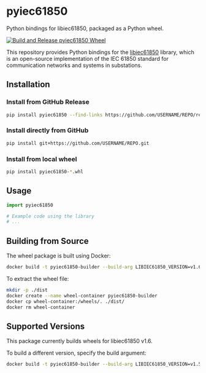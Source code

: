 # pyiec61850

Python bindings for libiec61850, packaged as a Python wheel.

[![Build and Release pyiec61850 Wheel](https://github.com/f0rw4rd/pyiec61850/actions/workflows/build-wheel.yml/badge.svg)](https://github.com/USERNAME/REPO/actions/workflows/build-wheel.yml)

This repository provides Python bindings for the [libiec61850](https://github.com/mz-automation/libiec61850) library, which is an open-source implementation of the IEC 61850 standard for communication networks and systems in substations.

## Installation

### Install from GitHub Release

```bash
pip install pyiec61850 --find-links https://github.com/USERNAME/REPO/releases/latest/download/
```

### Install directly from GitHub

```bash
pip install git+https://github.com/USERNAME/REPO.git
```

### Install from local wheel

```bash
pip install pyiec61850-*.whl
```

## Usage

```python
import pyiec61850

# Example code using the library
# ...
```

## Building from Source

The wheel package is built using Docker:

```bash
docker build -t pyiec61850-builder --build-arg LIBIEC61850_VERSION=v1.6 .
```

To extract the wheel file:

```bash
mkdir -p ./dist
docker create --name wheel-container pyiec61850-builder
docker cp wheel-container:/wheels/. ./dist/
docker rm wheel-container
```

## Supported Versions

This package currently builds wheels for libiec61850 v1.6.

To build a different version, specify the build argument:

```bash
docker build -t pyiec61850-builder --build-arg LIBIEC61850_VERSION=v1.5 .
```


